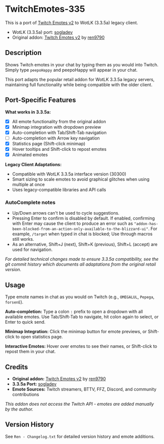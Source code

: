 # TwitchEmotes-335

This is a port of [Twitch Emotes v2](https://www.curseforge.com/wow/addons/twitch-emotes-v2) to WotLK (3.3.5a) legacy client.

* WotLK (3.3.5a) port: [sogladev](https://github.com/sogladev/)
* Original addon: [Twitch Emotes v2](https://www.curseforge.com/wow/addons/twitch-emotes-v2) by [ren9790](https://addons.wago.io/user/ren9790)

## Description

Shows Twitch emotes in your chat by typing them as you would into Twitch. Simply type `peepoHappy` and peepoHappy will appear in your chat.

This port adapts the popular retail addon for WotLK 3.3.5a legacy servers, maintaining full functionality while being compatible with the older client.

## Port-Specific Features

**What works in 3.3.5a:**
- [x] All emote functionality from the original addon
- [x] Minimap integration with dropdown preview
- [x] Auto-completion with Tab/Shift-Tab navigation
- [ ] Auto-completion with Arrow key navigation
- [x] Statistics page (Shift-click minimap)
- [x] Hover tooltips and Shift-click to repost emotes
- [x] Animated emotes

**Legacy Client Adaptations:**
- Compatible with WotLK 3.3.5a interface version (30300)
- Smart sizing to scale emotes to avoid graphical glitches when using multiple at once
- Uses legacy-compatible libraries and API calls

### AutoComplete notes

- Up/Down arrows can't be used to cycle suggestions.
- Pressing Enter to confirm is disabled by default. If enabled, confirming with Enter may cause the client to produce an error such as `"addon-has-been-blocked-from-an-action-only-available-to-the-blizzard-ui"`. For example, `/target` when typed in chat is blocked; Use through macros still works.
- As an alternative, Shift+J (next), Shift+K (previous), Shift+L (accept) are used for navigation.

*For detailed technical changes made to ensure 3.3.5a compatibility, see the git commit history which documents all adaptations from the original retail version.*

## Usage

Type emote names in chat as you would on Twitch (e.g., `OMEGALUL`, `Pepega`, `forsenE`).

**Auto-completion:** Type a colon `:` prefix to open a dropdown with all available emotes. Use Tab/Shift-Tab to navigate, hit colon again to select, or Enter to quick send.

**Minimap Integration:** Click the minimap button for emote previews, or Shift-click to open statistics page.

**Interactive Emotes:** Hover over emotes to see their names, or Shift-click to repost them in your chat.

## Credits

- **Original addon:** [Twitch Emotes v2](https://www.curseforge.com/wow/addons/twitch-emotes-v2) by [ren9790](https://addons.wago.io/user/ren9790)
- **3.3.5a Port:** [sogladev](https://github.com/sogladev/)
- **Emote Sources:** Twitch streamers, BTTV, FFZ, Discord, and community contributions

*This addon does not access the Twitch API - emotes are added manually by the author.*

## Version History

See `Ren - Changelog.txt` for detailed version history and emote additions.
